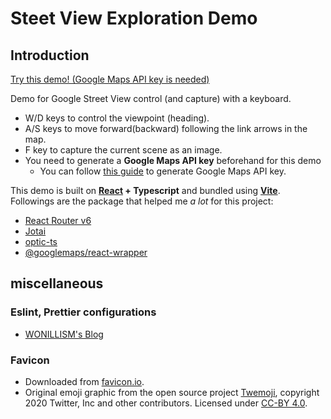 # Steet View Exploration Demo

## Introduction

[Try this demo! (Google Maps API key is needed)](https://constantjin.github.io/streetview_exploration_demo/)

Demo for Google Street View control (and capture) with a keyboard.

- W/D keys to control the viewpoint (heading).
- A/S keys to move forward(backward) following the link arrows in the map.
- F key to capture the current scene as an image.
- You need to generate a **Google Maps API key** beforehand for this demo
  - You can follow [this guide](https://developers.google.com/maps/documentation/javascript/get-api-key) to generate Google Maps API key.

This demo is built on **[React](https://reactjs.org/) + Typescript** and bundled using [**Vite**](https://github.com/vitejs/vite).
Followings are the package that helped me _a lot_ for this project:

- [React Router v6](https://github.com/remix-run/react-router)
- [Jotai](https://github.com/pmndrs/jotai)
- [optic-ts](https://github.com/akheron/optics-ts)
- [@googlemaps/react-wrapper](https://github.com/googlemaps/react-wrapper)

## miscellaneous

### Eslint, Prettier configurations

- [WONILLISM's Blog](https://wonillism.tistory.com/271)

### Favicon

- Downloaded from [favicon.io](https://favicon.io/emoji-favicons/world-map).
- Original emoji graphic from the open source project [Twemoji](https://twemoji.twitter.com/), copyright 2020 Twitter, Inc and other contributors. Licensed under [CC-BY 4.0](https://creativecommons.org/licenses/by/4.0/).

